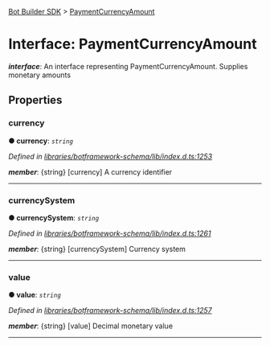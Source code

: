 [Bot Builder SDK](../README.md) > [PaymentCurrencyAmount](../interfaces/botbuilder.paymentcurrencyamount.md)



# Interface: PaymentCurrencyAmount

*__interface__*: An interface representing PaymentCurrencyAmount. Supplies monetary amounts



## Properties
<a id="currency"></a>

###  currency

**●  currency**:  *`string`* 

*Defined in [libraries/botframework-schema/lib/index.d.ts:1253](https://github.com/Microsoft/botbuilder-js/blob/8495ddc/libraries/botframework-schema/lib/index.d.ts#L1253)*


*__member__*: {string} [currency] A currency identifier





___

<a id="currencysystem"></a>

###  currencySystem

**●  currencySystem**:  *`string`* 

*Defined in [libraries/botframework-schema/lib/index.d.ts:1261](https://github.com/Microsoft/botbuilder-js/blob/8495ddc/libraries/botframework-schema/lib/index.d.ts#L1261)*


*__member__*: {string} [currencySystem] Currency system





___

<a id="value"></a>

###  value

**●  value**:  *`string`* 

*Defined in [libraries/botframework-schema/lib/index.d.ts:1257](https://github.com/Microsoft/botbuilder-js/blob/8495ddc/libraries/botframework-schema/lib/index.d.ts#L1257)*


*__member__*: {string} [value] Decimal monetary value





___



